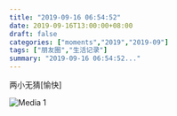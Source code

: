```yaml
---
title: "2019-09-16 06:54:52"
date: 2019-09-16T13:00:00+08:00
draft: false
categories: ["moments","2019","2019-09"]
tags: ["朋友圈","生活记录"]
summary: "2019-09-16 06:54:52..."
---
```


两小无猜[愉快]

![Media 1](/Moments/photos/2019-09-16/201909160654520.jpg)

